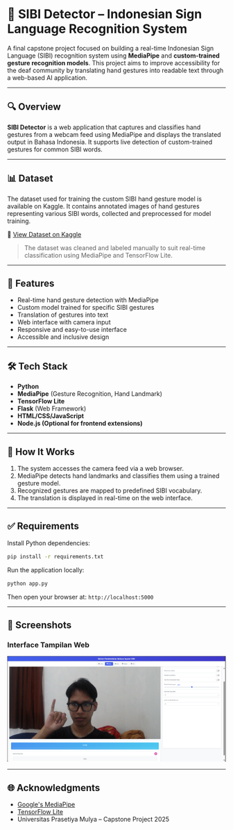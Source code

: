 # 🤟 SIBI Detector – Indonesian Sign Language Recognition System

A final capstone project focused on building a real-time Indonesian Sign Language (SIBI) recognition system using **MediaPipe** and **custom-trained gesture recognition models**. This project aims to improve accessibility for the deaf community by translating hand gestures into readable text through a web-based AI application.

---

## 🔍 Overview

**SIBI Detector** is a web application that captures and classifies hand gestures from a webcam feed using MediaPipe and displays the translated output in Bahasa Indonesia. It supports live detection of custom-trained gestures for common SIBI words.

---

## 📊 Dataset

The dataset used for training the custom SIBI hand gesture model is available on Kaggle. It contains annotated images of hand gestures representing various SIBI words, collected and preprocessed for model training.

🔗 [View Dataset on Kaggle](https://www.kaggle.com/datasets/aprioadam/sibi-sistem-isyarat-bahasa-indonesia/data)

> The dataset was cleaned and labeled manually to suit real-time classification using MediaPipe and TensorFlow Lite.

---

## 🚀 Features

- Real-time hand gesture detection with MediaPipe
- Custom model trained for specific SIBI gestures
- Translation of gestures into text
- Web interface with camera input
- Responsive and easy-to-use interface
- Accessible and inclusive design

---

## 🛠️ Tech Stack

- **Python**
- **MediaPipe** (Gesture Recognition, Hand Landmark)
- **TensorFlow Lite**
- **Flask** (Web Framework)
- **HTML/CSS/JavaScript**
- **Node.js (Optional for frontend extensions)**

---

## 🧠 How It Works

1. The system accesses the camera feed via a web browser.
2. MediaPipe detects hand landmarks and classifies them using a trained gesture model.
3. Recognized gestures are mapped to predefined SIBI vocabulary.
4. The translation is displayed in real-time on the web interface.

---

## ✅ Requirements

Install Python dependencies:

```bash
pip install -r requirements.txt
```

Run the application locally:

```bash
python app.py
```

Then open your browser at: `http://localhost:5000`

---

## 📸 Screenshots

### Interface Tampilan Web
![Interface Tampilan Web](Result.png)

---

## 🌐 Acknowledgments

* [Google's MediaPipe](https://mediapipe.dev/)
* [TensorFlow Lite](https://www.tensorflow.org/lite)
* Universitas Prasetiya Mulya – Capstone Project 2025

```

